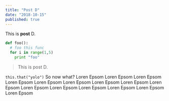 ```yaml
---
title: "Post D"
date: "2018-10-15"
published: true
---
```


This is **post** D.

```python
def foo():
  # foo this func
  for i in range(1,5)
    print "foo"
```

> This is post D.

`this.that("yolo")` So now what?
Loren Epsom Loren Epsom Loren Epsom Loren Epsom Loren Epsom 
Loren Epsom Loren Epsom Loren Epsom Loren Epsom Loren Epsom 
Loren Epsom Loren Epsom Loren Epsom Loren Epsom Loren Epsom 


